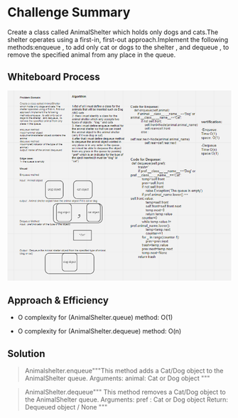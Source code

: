 # Challenge Summary
<!-- Description of the challenge -->

Create a class called AnimalShelter which holds only dogs and cats.The shelter operates using a first-in, first-out approach.Implement the following methods:enqueue , to add only cat or dogs to the shelter , and dequeue , to remove the specified animal from any place in the queue.

## Whiteboard Process
<!-- Embedded whiteboard image -->
![codechallnege12](../../codechallenge12.png)

## Approach & Efficiency
<!-- What approach did you take? Why? What is the Big O space/time for this approach? -->
* O complexity for (AnimalShelter.queue) method: O(1)

* O complexity for (AnimalShelter.dequeue) method: O(n)

## Solution
<!-- Show how to run your code, and examples of it in action -->



>Animalshelter.enqueue"""This method adds a Cat/Dog object to the AnimalShelter queue.
  Arguments:
  animal: Cat or Dog object
  """





>AnimalShelter.dequeue"""  This method removes a Cat/Dog object to the AnimalShelter queue.
  Arguments:
  pref : Cat or Dog object
  Return: Dequeued object / None
"""


